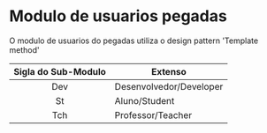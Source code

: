 # Modulo de usuarios pegadas
O modulo de usuarios do pegadas utiliza o design pattern 'Template method'

| Sigla do Sub-Modulo | Extenso |
|  :---: |-----------|
| Dev    | Desenvolvedor/Developer|
| St     | Aluno/Student|
|Tch     | Professor/Teacher    |